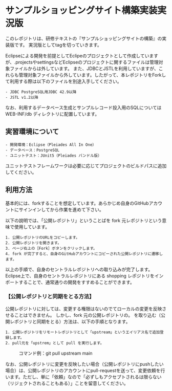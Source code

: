# サンプルショッピングサイト構築実装実況版

このレポジトリは、研修テキストの『サンプルショッピングサイトの構築』の実装版です。
実況版としてtagを切っていきます。

Eclipseによる開発を前提としてEclipeのプロジェクトとして作成していますが、.projectsやsettingsなどEclipseのプロジェクトに関するファイルは管理対象ファイルからは外しています。
また、JDBCとJSTLを利用していますが、これらも管理対象ファイルから外しています。したがって、本レポジトリをForkして利用する際は以下のファイルを別途入手してください。

	- JDBC PostgreSQL用JDBC 42.9以降
	- JSTL v1.2以降

なお、利用するデータベース生成とサンプルレコード投入用のSQLについては WEB-INF/db ディレクトリに配置しています。

## 実習環境について

	- 開発環境：Eclipse（Pleiades All In One）
	- データベース：PostgreSQL
	- ユニットテスト：JUnit5（Pleiades バンドル版）

ユニットテストフレームワークは必要に応じてプロジェクトのビルドパスに追加してください。

## 利用方法

基本的には、forkすることを想定しています。あらかじめ自身のGitHubアカウントにサインインしてから作業を進めて下さい。

以下の說明では、「公開レポジトリ」ということばを fork 元レポジトリという意味で使用しています。

	1. 公開レポジトリのURLをコピーします。
	2. 公開レポジトリを開きます。
	3. ページ右上の［Fork］ボタンをクリックします。
	4. fork が完了すると、自身のGitHubアカウントにコピーされた公開レポジトリに遷移します。

以上の手順で、自身のセントラルレポジトリへの取り込みが完了します。
Eclipse上で、自身のセントラルレポジトリにある shopping レポジトリをインポートすることで、通常通りの開発をすすめることができます。


### 【公開レポジトリと同期をとる方法】

公開レポジトリに対しては、変更する権限はないのでてローカルの変更を反映させることはできません。
しかし、fork 元の公開レポジトリの。
を取り込む（公開レポジトリと同期をとる）方法は、以下の手順となります。

	1. 公開レポジトリをリモートレポジトリとして「upstream」というエイリアス名で追加登録します。
	2. pull元を「upstrem」として pull を実行します。

　　　コマンド例：git pull upstream main

なお、公開レポジトリに変更を反映したい場合（公開レポジトリにpushしたい場合）は、公開レポジトリのアカウントにpull-requestを送って、変更依頼を行います。ただし、単に「依頼」なので「必ずしもアクセプトされるは限らない（リジェクトされることもある）」ことを留意してください。
